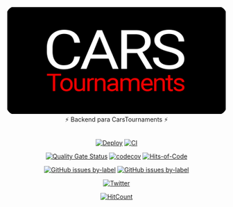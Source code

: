 <div align="center">
  <img src="./images/banner.png" />
</div>
<div align="center">
  ⚡️ Backend para CarsTournaments ⚡️
</div>
<br />
<div align="center">

[![Deploy](https://github.com/carsTournaments/backend/actions/workflows/deploy.yml/badge.svg)](https://github.com/carsTournaments/backend/actions/workflows/deploy.yml) [![CI](https://github.com/carsTournaments/backend/actions/workflows/ci.yml/badge.svg)](https://github.com/carsTournaments/backend/actions/workflows/ci.yml)

[![Quality Gate Status](https://sonarcloud.io/api/project_badges/measure?project=carsTournaments_backend&metric=alert_status)](https://sonarcloud.io/summary/new_code?id=carsTournaments_backend) [![codecov](https://codecov.io/gh/carsTournaments/backend/branch/master/graph/badge.svg?token=A738EDBZ4N)](https://codecov.io/gh/carsTournaments/backend) [![Hits-of-Code](https://hitsofcode.com/github/carstournaments/backend?branch=master)](https://hitsofcode.com/github/carstournaments/backend/view?branch=master)

[![GitHub issues by-label](https://img.shields.io/github/issues/carstournaments/backend/bug?label=Bugs&style=plastic)](https://github.com/carsTournaments/backend/labels/bug) [![GitHub issues by-label](https://img.shields.io/github/issues/carstournaments/backend/enhancement?label=Enhancement&style=plastic)](https://github.com/carsTournaments/backend/labels/enhancement)

[![Twitter](https://img.shields.io/twitter/follow/CarsTournaments)](https://twitter.com/CarsTournaments)

[![HitCount](https://hits.dwyl.com/carsTournaments/backend.svg?style=flat)](http://hits.dwyl.com/carsTournaments/backend)

</div>
